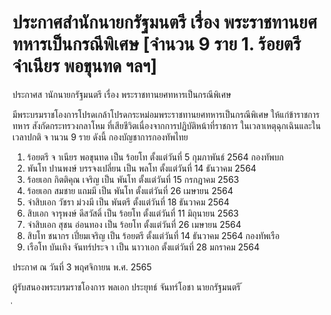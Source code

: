 
# ประกาศสำนักนายกรัฐมนตรี เรื่อง พระราชทานยศทหารเป็นกรณีพิเศษ [จำนวน 9 ราย 1. ร้อยตรี จำเนียร พอขุนทด ฯลฯ]
      
      

      
      

ประกาศส านักนายกรัฐมนตรี 
เรื่อง  พระราชทานยศทหารเป็นกรณีพิเศษ 
 
 
มีพระบรมราชโองการโปรดเกล้าโปรดกระหม่อมพระราชทานยศทหารเป็นกรณีพิเศษ 
ให้แก่ข้าราชการทหาร  สังกัดกระทรวงกลาโหม  ที่เสียชีวิตเนื่องจากการปฏิบัติหน้าที่ราชการ 
ในเวลาเหตุฉุกเฉินและในเวลาปกติ  จ านวน  9  ราย  ดังนี้ 
กองบัญชาการกองทัพไทย 
1. ร้อยตรี จ าเนียร  พอขุนทด  เป็น ร้อยโท 
ตั้งแต่วันที่  5  กุมภาพันธ์  2564 
กองทัพบก 
2. พันโท ปานพงษ์  บรรจงเปลี่ยน เป็น พลโท 
ตั้งแต่วันที่  14  ธันวาคม  2564 
3. ร้อยเอก กิตติคุณ  เจริญ  เป็น พันโท 
ตั้งแต่วันที่  15  กรกฎาคม  2563 
4. ร้อยเอก สมชาย  แถมมี เป็น พันโท 
ตั้งแต่วันที่  26  เมษายน  2564 
5. จ่าสิบเอก วัชรา  ม่วงมี เป็น พันตรี 
ตั้งแต่วันที่  18  ธันวาคม  2564 
6. สิบเอก จารุพงษ์  ดีสวัสดิ์ เป็น ร้อยโท 
ตั้งแต่วันที่  11  มิถุนายน  2563 
7. จ่าสิบเอก สุชน  อ่อนทอง  เป็น ร้อยโท 
ตั้งแต่วันที่  26  เมษายน  2564 
8. สิบโท ชนากร  เปี่ยมเจริญ เป็น ร้อยตรี 
ตั้งแต่วันที่  14  ธันวาคม  2564 
กองทัพเรือ 
9. เรือโท บันเทิง  จันทร์ประจ า    เป็น นาวาเอก 
ตั้งแต่วันที่  28  มกราคม  2564 
 
ประกาศ  ณ  วันที่  3  พฤศจิกายน  พ.ศ.  2565 
 
ผู้รับสนองพระบรมราชโองการ 
พลเอก ประยุทธ์  จันทร์โอชา 
นายกรัฐมนตรี 
้
 
่
 